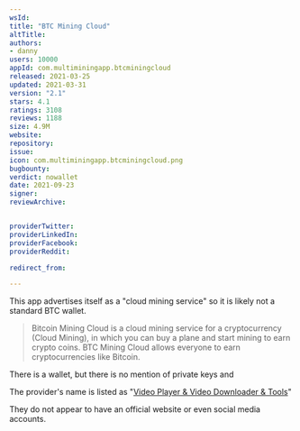 ```yaml
---
wsId: 
title: "BTC Mining Cloud"
altTitle: 
authors:
- danny
users: 10000
appId: com.multiminingapp.btcminingcloud
released: 2021-03-25
updated: 2021-03-31
version: "2.1"
stars: 4.1
ratings: 3108
reviews: 1188
size: 4.9M
website: 
repository: 
issue: 
icon: com.multiminingapp.btcminingcloud.png
bugbounty: 
verdict: nowallet
date: 2021-09-23
signer: 
reviewArchive:


providerTwitter: 
providerLinkedIn: 
providerFacebook: 
providerReddit: 

redirect_from:

---
```



This app advertises itself as a "cloud mining service" so it is likely not a standard BTC wallet. 

> Bitcoin Mining Cloud is a cloud mining service for a cryptocurrency (Cloud Mining), in which you can buy a plane and start mining to earn crypto coins. BTC Mining Cloud allows everyone to earn cryptocurrencies like Bitcoin.

There is a wallet, but there is no mention of private keys and

The provider's name is listed as "[Video Player & Video Downloader & Tools](https://play.google.com/store/apps/details?id=com.multiminingapp.btcminingcloud)" 

They do not appear to have an official website or even social media accounts.
